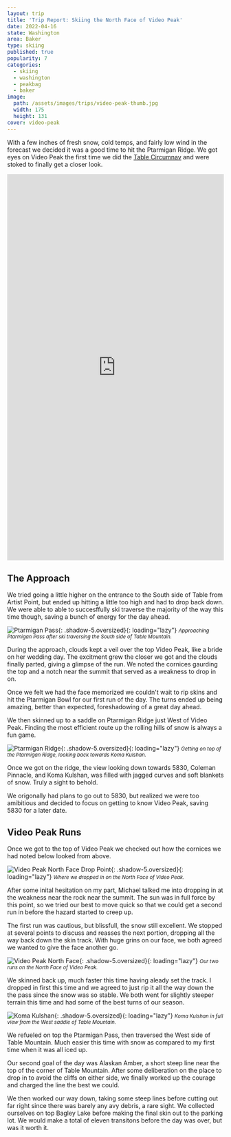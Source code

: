```yaml
---
layout: trip
title: 'Trip Report: Skiing the North Face of Video Peak'
date: 2022-04-16
state: Washington
area: Baker
type: skiing
published: true
popularity: 7
categories:
  - skiing
  - washington
  - peakbag
  - baker
image:
  path: /assets/images/trips/video-peak-thumb.jpg
  width: 175
  height: 131
cover: video-peak
---
```


With a few inches of fresh snow, cold temps, and fairly low wind in the
forecast we decided it was a good time to hit the Ptarmigan Ridge. We got eyes
on Video Peak the first time we did the [Table
Circumnav](/trips/table-mountain-circumnav.html) and were stoked to finally get
a closer look.

<div style="padding:177.78% 0 0 0;position:relative;"><iframe src="https://player.vimeo.com/video/708964713?h=90c34b6741&amp;badge=0&amp;autopause=0&amp;player_id=0&amp;app_id=58479" frameborder="0" allow="autoplay; fullscreen; picture-in-picture" allowfullscreen style="position:absolute;top:0;left:0;width:100%;height:100%;" title="Alaskan Amber"></iframe></div><script src="https://player.vimeo.com/api/player.js"></script>

## The Approach

We tried going a little higher on the entrance to the South side of Table from
Artist Point, but ended up hitting a little too high and had to drop back down.
We were able to able to succesffully ski traverse the majority of the way this
time though, saving a bunch of energy for the day ahead.

![Ptarmigan Pass](/assets/images/trips/video-peak-ptarmigan-pass.jpg "Ptarmigan Pass"){: .shadow-5.oversized}{: loading="lazy"} <small><i>Approaching Ptarmigan Pass after ski traversing the South side of Table Mountain.</i></small>

During the approach, clouds kept a veil over the top Video Peak, like a bride
on her wedding day. The excitment grew the closer we got and the clouds finally
parted, giving a glimpse of the run. We noted the cornices gaurding the top and
a notch near the summit that served as a weakness to drop in on.

Once we felt we had the face memorized we couldn't wait to rip skins and hit
the Ptarmigan Bowl for our first run of the day. The turns ended up being
amazing, better than expected, foreshadowing of a great day ahead.

We then skinned up to a saddle on Ptarmigan Ridge just West of Video Peak.
Finding the most efficient route up the rolling hills of snow is always a fun
game.

![Ptarmigan Ridge](/assets/images/trips/video-peak-ptarmigan-ridge.jpg "Ptarmigan Ridge"){: .shadow-5.oversized}{: loading="lazy"} <small><i>Getting on top of the Ptarmigan Ridge, looking back towards Koma Kulshan.</i></small>

Once we got on the ridge, the view looking down towards 5830, Coleman Pinnacle,
and Koma Kulshan, was filled with jagged curves and soft blankets of snow.
Truly a sight to behold.

We origonally had plans to go out to 5830, but realized we were too amibitious
and decided to focus on getting to know Video Peak, saving 5830 for a later
date.

## Video Peak Runs

Once we got to the top of Video Peak we checked out how the cornices we had
noted below looked from above.

![Video Peak North Face Drop Point](/assets/images/trips/video-peak-drop-point.jpg "Video Peak North Face Drop Point"){: .shadow-5.oversized}{: loading="lazy"} <small><i>Where we dropped in on the North Face of Video Peak.</i></small>

After some inital hesitation on my part, Michael talked me into dropping in at
the weakness near the rock near the summit. The sun was in full force by this
point, so we tried our best to move quick so that we could get a second run in
before the hazard started to creep up.

The first run was cautious, but blissfull, the snow still excellent. We stopped
at several points to discuss and reasses the next portion, dropping all the
way back down the skin track. With huge grins on our face, we both agreed we
wanted to give the face another go.

![Video Peak North Face](/assets/images/trips/video-peak-north-face.jpg "Video Peak North Face"){: .shadow-5.oversized}{: loading="lazy"} <small><i>Our two runs on the North Face of Video Peak.</i></small>

We skinned back up, much faster this time having aleady set the track. I
dropped in first this time and we agreed to just rip it all the way down the
the pass since the snow was so stable. We both went for slightly steeper
terrain this time and had some of the best turns of our season.

![Koma Kulshan](/assets/images/trips/video-peak-mt-baker.jpg "Mount Baker"){: .shadow-5.oversized}{: loading="lazy"} <small><i>Koma Kulshan in full view from the West saddle of Table Mountain.</i></small>

We refueled on top the Ptarmigan Pass, then traversed the West side of Table
Mountain. Much easier this time with snow as compared to my first time when it
was all iced up.

Our second goal of the day was Alaskan Amber, a short steep line near the top
of the corner of Table Mountain. After some deliberation on the place to drop
in to avoid the cliffs on either side, we finally worked up the courage and
charged the line the best we could.

We then worked our way down, taking some steep lines before cutting out far
right since there was barely any avy debris, a rare sight. We collected
ourselves on top Bagley Lake before making the final skin out to the parking
lot. We would make a total of eleven transitons before the day was over, but
was it worth it.
